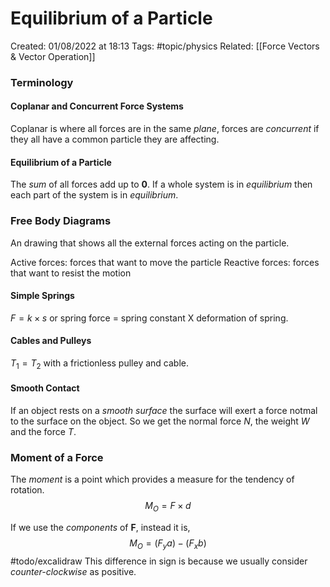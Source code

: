# Equilibrium of a Particle
Created: 01/08/2022 at 18:13
Tags: #topic/physics 
Related: [[Force Vectors & Vector Operation]]

### Terminology
#### Coplanar and Concurrent Force Systems
Coplanar is where all forces are in the same *plane*, forces are *concurrent* if they all have a common particle they are affecting.

#### Equilibrium of a Particle
The *sum* of all forces add up to **0**.
If a whole system is in *equilibrium* then each part of the system is in *equilibrium*.

### Free Body Diagrams
An drawing that shows all the external forces acting on the particle.

Active forces: forces that want to move the particle
Reactive forces: forces that want to resist the motion

#### Simple Springs
$F = k \times s$ or spring force = spring constant X deformation of spring.

#### Cables and Pulleys
$T_1 = T_2$ with a frictionless pulley and cable.

#### Smooth Contact
If an object rests on a *smooth surface* the surface will exert a force notmal to the surface on the object. So we get the normal force $N$, the weight $W$ and the force $T$.

### Moment of a Force
The *moment* is a point which provides a measure for the tendency of rotation.
$$M_O = F \times d$$

If we use the *components* of **F**, instead it is,
$$M_O = (F_ya) - (F_x b)$$
#todo/excalidraw 
This difference in sign is because we usually consider *counter-clockwise* as positive. 
